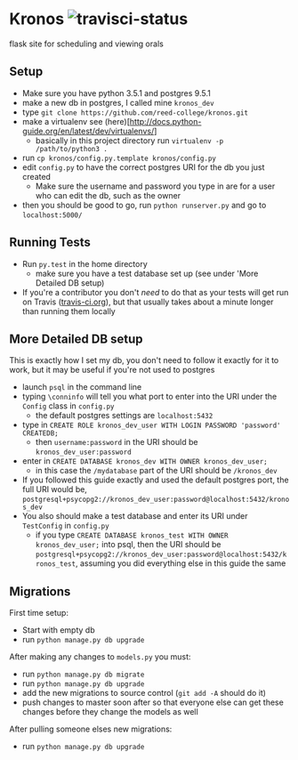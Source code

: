 # Kronos ![travisci-status](https://travis-ci.org/reed-college/kronos.svg?branch=master)
flask site for scheduling and viewing orals

## Setup
* Make sure you have python 3.5.1 and postgres 9.5.1
* make a new db in postgres, I called mine `kronos_dev`
* type `git clone https://github.com/reed-college/kronos.git`
* make a virtualenv see (here)[http://docs.python-guide.org/en/latest/dev/virtualenvs/]
  *  basically in this project directory run `virtualenv -p /path/to/python3 .`
* run `cp kronos/config.py.template kronos/config.py`
* edit `config.py` to have the correct postgres URI for the db you just created
  * Make sure the username and password you type in are for a user who can edit the db, such as the owner
* then you should be good to go, run `python runserver.py` and go to `localhost:5000/`

## Running Tests
* Run `py.test` in the home directory
  * make sure you have a test database set up (see under 'More Detailed DB setup)
* If you're a contributor you don't *need* to do that as your tests will get run on Travis ([travis-ci.org](https://travis-ci.org/)), but that usually takes about a minute longer than running them locally

## More Detailed DB setup
This is exactly how I set my db, you don't need to follow it exactly for it to work, but it may be useful if you're not used to postgres
* launch `psql` in the command line
* typing `\conninfo` will tell you what port to enter into the URI under the `Config` class in `config.py`
  * the default postgres settings are `localhost:5432`
* type in `CREATE ROLE kronos_dev_user WITH LOGIN PASSWORD 'password' CREATEDB;`
  * then `username:password` in the URI should be `kronos_dev_user:password`
* enter in `CREATE DATABASE kronos_dev WITH OWNER kronos_dev_user;`
  * in this case the `/mydatabase` part of the URI should be `/kronos_dev`
* If you followed this guide exactly and used the default postgres port, the full URI would be, `postgresql+psycopg2://kronos_dev_user:password@localhost:5432/kronos_dev`
* You also should make a test database and enter its URI under `TestConfig` in `config.py`
  * if you type `CREATE DATABASE kronos_test WITH OWNER kronos_dev_user;` into psql, then the URI should be `postgresql+psycopg2://kronos_dev_user:password@localhost:5432/kronos_test`, assuming you did everything else in this guide the same

## Migrations
First time setup:
 * Start with empty db
 * run `python manage.py db upgrade`

After making any changes to  `models.py` you must:
 * run `python manage.py db migrate`
 * run `python manage.py db upgrade`
 * add the new migrations to source control (`git add -A` should do  it)
 * push changes to master soon after so that everyone else can get these changes before they change the models as well

After pulling someone elses new migrations:
 * run `python manage.py db upgrade`
